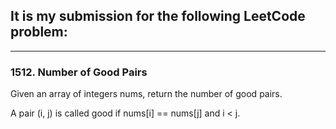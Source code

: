 ## It is my submission for the following LeetCode problem:

---

### 1512. Number of Good Pairs

Given an array of integers nums, return the number of good pairs.

A pair (i, j) is called good if nums[i] == nums[j] and i < j.
